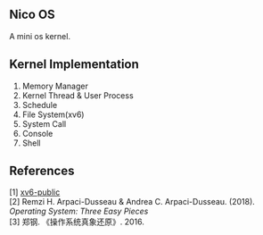 ## Nico OS
A mini os kernel.

## Kernel Implementation
1. Memory Manager
2. Kernel Thread & User Process
3. Schedule
4. File System(xv6)
5. System Call
6. Console
7. Shell

## References
[1] [xv6-public](https://github.com/mit-pdos/xv6-public)  
[2] Remzi H. Arpaci-Dusseau & Andrea C. Arpaci-Dusseau. (2018). *Operating System: Three Easy Pieces*  
[3] 郑钢. 《操作系统真象还原》. 2016.
